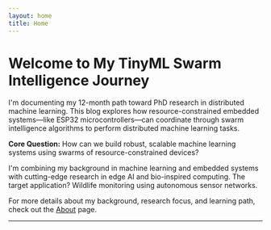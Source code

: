 ```yaml
---
layout: home
title: Home
---
```


# Welcome to My TinyML Swarm Intelligence Journey

I'm documenting my 12-month path toward PhD research in distributed machine learning. This blog explores how resource-constrained embedded systems—like ESP32 microcontrollers—can coordinate through swarm intelligence algorithms to perform distributed machine learning tasks.

**Core Question:** How can we build robust, scalable machine learning systems using swarms of resource-constrained devices?

I'm combining my background in machine learning and embedded systems with cutting-edge research in edge AI and bio-inspired computing. The target application? Wildlife monitoring using autonomous sensor networks.

For more details about my background, research focus, and learning path, check out the [About](/about/) page.

---
